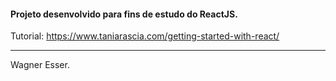#### Projeto desenvolvido para fins de estudo do ReactJS.

Tutorial: https://www.taniarascia.com/getting-started-with-react/

---

Wagner Esser.